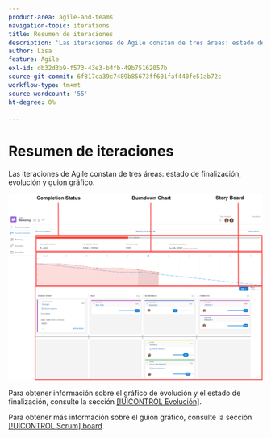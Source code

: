 ```yaml
---
product-area: agile-and-teams
navigation-topic: iterations
title: Resumen de iteraciones
description: 'Las iteraciones de Agile constan de tres áreas: estado de finalización, evolución y guion gráfico.'
author: Lisa
feature: Agile
exl-id: db32d3b9-f573-43e3-b4fb-49b75162057b
source-git-commit: 6f817ca39c7489b85673ff601faf440fe51ab72c
workflow-type: tm+mt
source-wordcount: '55'
ht-degree: 0%

---
```


# Resumen de iteraciones

Las iteraciones de Agile constan de tres áreas: estado de finalización, evolución y guion gráfico.

![](assets/agile-iteration-with-callouts.png)

Para obtener información sobre el gráfico de evolución y el estado de finalización, consulte la sección [[!UICONTROL Evolución]](../../../agile/use-scrum-in-an-agile-team/burndown/burndown.md).

Para obtener más información sobre el guion gráfico, consulte la sección [[!UICONTROL Scrum] board](../../../agile/use-scrum-in-an-agile-team/scrum-board/scrum-board.md).
